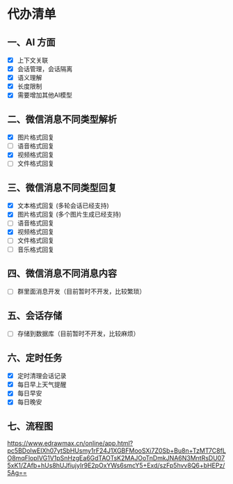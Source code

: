
# 代办清单
## 一、AI 方面
- [x] 上下文关联
- [x] 会话管理，会话隔离
- [X] 语义理解
- [x] 长度限制
- [x] 需要增加其他AI模型

## 二、微信消息不同类型解析

- [X] 图片格式回复
- [ ] 语音格式回复
- [X] 视频格式回复
- [ ] 文件格式回复

## 三、微信消息不同类型回复
- [X] 文本格式回复 (多轮会话已经支持)
- [X] 图片格式回复 (多个图片生成已经支持)
- [ ] 语音格式回复
- [X] 视频格式回复
- [ ] 文件格式回复
- [ ] 音乐格式回复

## 四、微信消息不同消息内容
- [ ] 群里面消息开发（目前暂时不开发，比较繁琐）

## 五、会话存储
- [ ] 存储到数据库（目前暂时不开发，比较麻烦）

## 六、定时任务
- [X] 定时清理会话记录
- [X] 每日早上天气提醒
- [X] 每日早安
- [X] 每日晚安

## 七、流程图
https://www.edrawmax.cn/online/app.html?pc5BDoIwEIXh07ytSbHUsmy1rF24J1XGBFMooSXi7Z0Sb+Bu8n+TzMT7C8fLO8mqFlopIVG1V1pSnHzgEa6GdTAOTsK2MAJOoTnDmkJNA6N3MntRsDU075xK1/ZAfb+hUs8hUJfiujyIr9E2pOxYWs6smcY5+Exd/szFp5hvv8Q6+bHEPz/5Ag==
